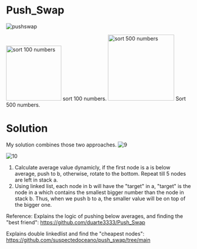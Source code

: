 # Push_Swap
![pushswap](https://github.com/Xiru-Wang/Push_Swap/assets/79924696/1c4971da-68d5-4ebc-955c-6ffda88afa38)

<img width="150" alt="sort 100 numbers" src="https://github.com/Xiru-Wang/Push_Swap/assets/79924696/79d248c4-7cba-4b84-a21b-43d803e23715">
sort 100 numbers.

<img width="180" alt="sort 500 numbers" src="https://github.com/Xiru-Wang/Push_Swap/assets/79924696/c71f71b5-c52e-4f7a-96db-b4caea5fda06">
Sort 500 numbers.

# Solution
My solution combines those two approaches.
![9](https://github.com/Xiru-Wang/Push_Swap/assets/79924696/2eef0518-cea6-4541-96c4-2dadb12dc856)

![10](https://github.com/Xiru-Wang/Push_Swap/assets/79924696/5d4eecf0-7cad-4ed8-97ef-29a9da1e4695)

1. Calculate average value dynamicly, if the first node is a is below average, push to b, otherwise, rotate to the bottom. Repeat till 5 nodes are left in stack a.
2. Using linked list, each node in b will have the "target" in a, "target" is the node in a which contains the smallest bigger number than the node in stack b. Thus, when we push b to a, the smaller value will be on top of the bigger one.

Reference:
Explains the logic of pushing below averages, and finding the "best friend":
https://github.com/duarte3333/Push_Swap

Explains double linkedlist and find the "cheapest nodes":
https://github.com/suspectedoceano/push_swap/tree/main
